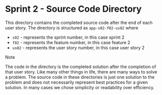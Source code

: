 # Sprint 2 - Source Code Directory
This directory contains the completed source code after the end of each user story.    The directory is structured as `app-s02-f02-us02` where
- `s02` - represents the sprint number, in this case sprint 2
- `f02` - represents the feature number, in this case feature 2
- `us02` - represents the user story number, in this case user story 2

> [!NOTE]
> The code in the directory is the completed solution after the completion of that user story.  Like many other things in life, there are many ways to solve a problem.   The source code in these directories is just one solution to the problem and does not necessarily represent best practices for a given solution.  In many cases we chose simplicity or readability over efficiency.  
